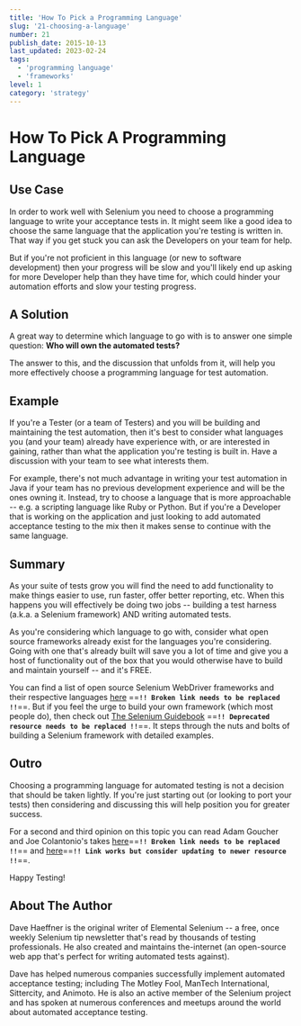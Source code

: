 ```yaml
---
title: 'How To Pick a Programming Language'
slug: '21-choosing-a-language'
number: 21
publish_date: 2015-10-13
last_updated: 2023-02-24
tags:
  - 'programming language'
  - 'frameworks'
level: 1
category: 'strategy'
---
```


# How To Pick A Programming Language

## Use Case

In order to work well with Selenium you need to choose a programming language to write your acceptance tests in. It might seem like a good idea to choose the same language that the application you're testing is written in. That way if you get stuck you can ask the Developers on your team for help.

But if you're not proficient in this language (or new to software development) then your progress will be slow and you'll likely end up asking for more Developer help than they have time for, which could hinder your automation efforts and slow your testing progress.

## A Solution

A great way to determine which language to go with is to answer one simple question: __Who will own the automated tests?__

The answer to this, and the discussion that unfolds from it, will help you more effectively choose a programming language for test automation.

## Example

If you're a Tester (or a team of Testers) and you will be building and maintaining the test automation, then it's best to consider what languages you (and your team) already have experience with, or are interested in gaining, rather than what the application you're testing is built in. Have a discussion with your team to see what interests them.

For example, there's not much advantage in writing your test automation in Java if your team has no previous development experience and will be the ones owning it. Instead, try to choose a language that is more approachable -- e.g. a scripting language like Ruby or Python. But if you're a Developer that is working on the application and just looking to add automated acceptance testing to the mix then it makes sense to continue with the same language.

## Summary

As your suite of tests grow you will find the need to add functionality to make things easier to use, run faster, offer better reporting, etc. When this happens you will effectively be doing two jobs -- building a test harness (a.k.a. a Selenium framework) AND writing automated tests.

As you're considering which language to go with, consider what open source frameworks already exist for the languages you're considering. Going with one that's already built will save you a lot of time and give you a host of functionality out of the box that you would otherwise have to build and maintain yourself -- and it's FREE.

You can find a list of open source Selenium WebDriver frameworks and their respective languages [here](http://davehaeffner.com/resources/selenium-frameworks/) ==**`!! Broken link needs to be replaced !!`**==. But if you feel the urge to build your own framework (which most people do), then check out [The Selenium Guidebook](https://seleniumguidebook.com/) ==**`!! Deprecated resource needs to be replaced !!`**==. It steps through the nuts and bolts of building a Selenium framework with detailed examples.

## Outro

Choosing a programming language for automated testing is not a decision that should be taken lightly. If you're just starting out (or looking to port your tests) then considering and discussing this will help position you for greater success.

For a second and third opinion on this topic you can read Adam Goucher and Joe Colantonio's takes [here](http://sauceio.com/index.php/2015/02/stop-being-a-language-snob-debunking-the-but-our-application-is-written-in-x-myth/)==**`!! Broken link needs to be replaced !!`**== and [here](http://www.joecolantonio.com/2015/05/31/selenium-what-programming-language-you-should-learn-to-get-into-test-automation/)==**`!! Link works but consider updating to newer resource !!`**==.

Happy Testing!

## About The Author

Dave Haeffner is the original writer of Elemental Selenium -- a free, once weekly Selenium tip newsletter that's read by thousands of testing professionals. He also created and maintains the-internet (an open-source web app that's perfect for writing automated tests against).

Dave has helped numerous companies successfully implement automated acceptance testing; including The Motley Fool, ManTech International, Sittercity, and Animoto. He is also an active member of the Selenium project and has spoken at numerous conferences and meetups around the world about automated acceptance testing.

